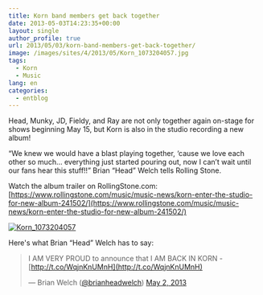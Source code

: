 ```yaml
---
title: Korn band members get back together
date: 2013-05-03T14:23:35+00:00
layout: single
author_profile: true
url: 2013/05/03/korn-band-members-get-back-together/
image: /images/sites/4/2013/05/Korn_1073204057.jpg
tags:
  - Korn
  - Music
lang: en
categories: 
  - entblog
---
```

Head, Munky, JD, Fieldy, and Ray are not only together again on-stage for shows beginning May 15, but Korn is also in the studio recording a new album!

“We knew we would have a blast playing together, ‘cause we love each other so much… everything just started pouring out, now I can’t wait until our fans hear this stuff!!” Brian “Head” Welch tells Rolling Stone.

Watch the album trailer on RollingStone.com:  
[https://www.rollingstone.com/music/music-news/korn-enter-the-studio-for-new-album-241502/](https://www.rollingstone.com/music/music-news/korn-enter-the-studio-for-new-album-241502/)

[![Korn_1073204057](/images/2013/05/Korn_1073204057.jpg)](/images/2013/05/Korn_1073204057.jpg)

Here's what Brian “Head” Welch has to say:

> I AM VERY PROUD to announce that I AM BACK IN KORN - [http://t.co/WqjnKnUMnH](http://t.co/WqjnKnUMnH)
>
> — Brian Welch ([@brianheadwelch](https://twitter.com/brianheadwelch)) [May 2, 2013](https://twitter.com/brianheadwelch/status/330056895878529024)
